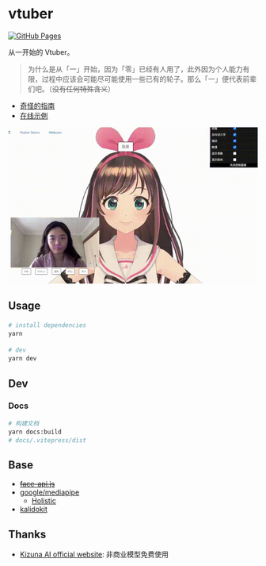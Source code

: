 # vtuber

[![GitHub Pages](https://github.com/YunYouJun/vtuber/actions/workflows/gh-pages.yml/badge.svg)](https://github.com/YunYouJun/vtuber/actions/workflows/gh-pages.yml)

从一开始的 Vtuber。

> 为什么是从「一」开始，因为「零」已经有人用了，此外因为个人能力有限，过程中应该会可能尽可能使用一些已有的轮子。那么「一」便代表前辈们吧。（~~没有任何特殊含义~~）

- [奇怪的指南](https://docs.vtuber.yunyoujun.cn)
- [在线示例](https://vtuber.yunyoujun.cn)

![Preview](./docs/public/gif/preview-1.gif)

## Usage

```sh
# install dependencies
yarn

# dev
yarn dev
```

## Dev

### Docs

```bash
# 构建文档
yarn docs:build
# docs/.vitepress/dist
```

## Base

- ~~[face-api.js](https://github.com/justadudewhohacks/face-api.js/)~~
- [google/mediapipe](https://github.com/google/mediapipe)
  - [Holistic](https://google.github.io/mediapipe/solutions/holistic.html)
- [kalidokit](https://github.com/yeemachine/kalidokit)

## Thanks

- [Kizuna AI official website](https://kizunaai.com/): 非商业模型免费使用
